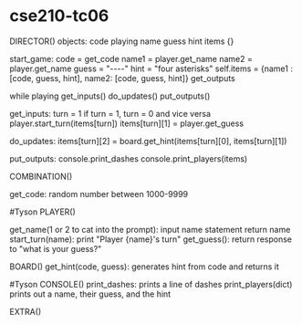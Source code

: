 # cse210-tc06

DIRECTOR()
objects:
code
playing
name
guess
hint
items {}


start_game:
   code = get_code
   name1 = player.get_name
   name2 = player.get_name
   guess = "----"
   hint = "four asterisks"
   self.items = {name1 : [code, guess, hint], name2: [code, guess, hint]}
   get_outputs
   
   while playing
   get_inputs()
   do_updates()
   put_outputs()
   
get_inputs:
turn = 1
if turn = 1, turn = 0 and vice versa
player.start_turn(items[turn])
items[turn][1] = player.get_guess

do_updates:
items[turn][2] = board.get_hint(items[turn][0], items[turn][1])

put_outputs:
console.print_dashes
console.print_players(items)

   
COMBINATION()

get_code:
   random number between 1000-9999
   

#Tyson
PLAYER()
   
   get_name(1 or 2 to cat into the prompt):
      input name statement
      return name
   start_turn(name):
      print "Player {name}'s turn"
   get_guess():
      return response to "what is your guess?"
      
BOARD()
   get_hint(code, guess):
      generates hint from code and returns it
      
#Tyson
CONSOLE()
print_dashes:
   prints a line of dashes
print_players(dict)
   prints out a name, their guess, and the hint
      
EXTRA()
